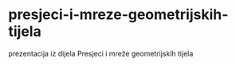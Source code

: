 # presjeci-i-mreze-geometrijskih-tijela
prezentacija iz dijela Presjeci i mreže geometrijskih tijela
